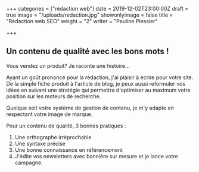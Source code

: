 +++
categories = ["rédaction web"]
date = 2019-12-02T23:00:00Z
draft = true
image = "/uploads/redaction.jpg"
showonlyimage = false
title = "Rédaction web SEO"
weight = "2"
writer = "Pauline Plessier"

+++
<!--more-->

## Un contenu de qualité avec les bons mots !

Vous vendez un produit? Je raconte une histoire...

Ayant un goût prononcé pour la rédaction, j'ai plaisir à écrire pour votre site. De la simple fiche produit à l'article de blog, je peux aussi reformuler vos idées en suivant une stratégie qui permettra d'optimiser au maximum votre position sur les moteurs de recherche.

Quelque soit votre système de gestion de contenu, je m'y adapte en respectant votre image de marque.

Pour un contenu de qualité, 3 bonnes pratiques :

1. Une orthographe irréprochable
2. Une syntaxe précise
3. Une bonne connaissance en référencement
4. J'édite vos newsletters avec bannière sur mesure et je lance votre campagne.